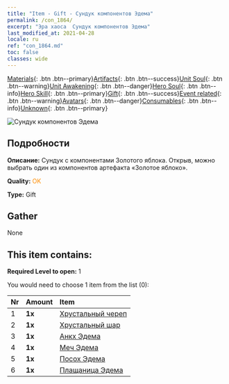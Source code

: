 ```yaml
---
title: "Item - Gift - Сундук компонентов Эдема"
permalink: /con_1864/
excerpt: "Эра хаоса  Сундук компонентов Эдема"
last_modified_at: 2021-04-28
locale: ru
ref: "con_1864.md"
toc: false
classes: wide
---
```

 [Materials](/ItemsRU/){: .btn .btn--primary}[Artifacts](/ItemsRU/Artifacts/){: .btn .btn--success}[Unit Soul](/ItemsRU/UnitSoul/){: .btn .btn--warning}[Unit Awakening](/ItemsRU/UnitAwakening/){: .btn .btn--danger}[Hero Soul](/ItemsRU/HeroSoul/){: .btn .btn--info}[Hero Skill](/ItemsRU/HeroSkill/){: .btn .btn--primary}[Gift](/ItemsRU/Gift/){: .btn .btn--success}[Event related](/ItemsRU/Events/){: .btn .btn--warning}[Avatars](/ItemsRU/Avatars/){: .btn .btn--danger}[Consumables](/ItemsRU/Consumables/){: .btn .btn--info}[Unknown](/ItemsRU/Unknown/){: .btn .btn--primary}

 ![Сундук компонентов Эдема](/images/t/i_907487.png)

## Подробности
 **Описание:** Сундук с компонентами Золотого яблока. Открыв, можно выбрать один из компонентов артефакта «Золотое яблоко».

 **Quality:** <span style="color: #FF8C00">OK</span>

 **Type:** Gift

## Gather

  None

## This item contains:

 **Required Level to open:** 1

 You would need to choose 1 item from the list (0):

  | Nr | Amount |     Item    |
  |:---|:-------|:------------|
  | 1 |  **1x** | [Хрустальный череп](/ItemsRU/art_182/) |  | 
  | 2 |  **1x** | [Хрустальный шар](/ItemsRU/art_183/) |  | 
  | 3 |  **1x** | [Анкх Эдема](/ItemsRU/art_184/) |  | 
  | 4 |  **1x** | [Меч Эдема](/ItemsRU/art_185/) |  | 
  | 5 |  **1x** | [Посох Эдема](/ItemsRU/art_186/) |  | 
  | 6 |  **1x** | [Плащаница Эдема](/ItemsRU/art_187/) |  | 
